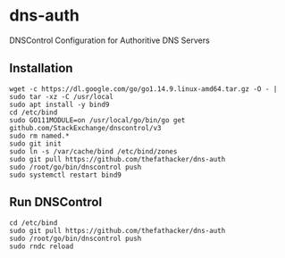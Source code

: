 # dns-auth
 DNSControl Configuration for Authoritive DNS Servers

## Installation
```
wget -c https://dl.google.com/go/go1.14.9.linux-amd64.tar.gz -O - | sudo tar -xz -C /usr/local
sudo apt install -y bind9
cd /etc/bind
sudo GO111MODULE=on /usr/local/go/bin/go get github.com/StackExchange/dnscontrol/v3
sudo rm named.*
sudo git init
sudo ln -s /var/cache/bind /etc/bind/zones
sudo git pull https://github.com/thefathacker/dns-auth
sudo /root/go/bin/dnscontrol push
sudo systemctl restart bind9
```

## Run DNSControl
```
cd /etc/bind
sudo git pull https://github.com/thefathacker/dns-auth
sudo /root/go/bin/dnscontrol push
sudo rndc reload
```